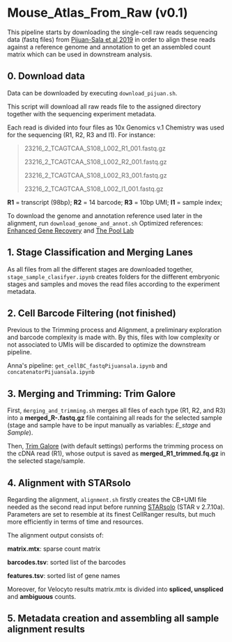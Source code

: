 # Mouse_Atlas_From_Raw (v0.1)
This pipeline starts by downloading the single-cell raw reads sequencing data (fastq files) from [Pijuan-Sala et al 2019](https://www.nature.com/articles/s41586-019-0933-9) in order to align these reads against a reference genome and annotation to get an assembled count matrix which can be used in downstream analysis.

## 0. Download data
Data can be downloaded by executing `download_pijuan.sh`.

This script will download all raw reads file to the assigned directory together with the sequencing experiment metadata.

Each read is divided into four files as 10x Genomics v.1 Chemistry was used for the sequencing (R1, R2, R3 and I1). For instance:

> 23216_2_TCAGTCAA_S108_L002_R1_001.fastq.gz
> 
> 23216_2_TCAGTCAA_S108_L002_R2_001.fastq.gz
> 
> 23216_2_TCAGTCAA_S108_L002_R3_001.fastq.gz
> 
> 23216_2_TCAGTCAA_S108_L002_I1_001.fastq.gz

**R1** = transcript (98bp); 
**R2** = 14 barcode; 
**R3** = 10bp UMI;
**I1** = sample index; 

To download the genome and annotation reference used later in the alignment, run `download_genome_and_annot.sh`
Optimized references: [Enhanced Gene Recovery](https://www.biorxiv.org/content/10.1101/2022.04.26.489449v1.full) and [The Pool Lab](https://www.thepoollab.org/resources)

## 1. Stage Classification and Merging Lanes

As all files from all the different stages are downloaded together, `stage_sample_clasifyer.ipynb` creates folders for the diifferent embryonic stages and samples and moves the read files according to the experiment metadata.

## 2. Cell Barcode Filtering (not finished)

Previous to the Trimming process and Alignment, a preliminary exploration and barcode complexity is made with. By this, files with low complexity or not associated to UMIs will be discarded to optimize the downstream pipeline.

Anna's pipeline: `get_cellBC_fastqPijuansala.ipynb` and `concatenatorPijuansala.ipynb`

## 3. Merging and Trimming: Trim Galore

First, `ḿerging_and_trimming.sh` merges all files of each type (R1, R2, and R3) into a **merged_R-.fastq.gz** file containing all reads for the selected sample (stage and sample have to be input manually as variables: _E_stage_ and _Sample_).

Then, [Trim Galore](https://github.com/FelixKrueger/TrimGalore) (with default settings) performs the trimming process on the cDNA read (R1), whose output is saved as **merged_R1_trimmed.fq.gz** in the selected stage/sample.


## 4. Alignment with STARsolo

Regarding the alignment, `alignment.sh` firstly creates the CB+UMI file needed as the second read input before running [STARsolo](https://github.com/alexdobin/STAR/blob/master/docs/STARsolo.md) (STAR v 2.7.10a). Parameters are set to resemble at its finest CellRanger results, but much more efficiently in terms of time and resources.

The alignment output consists of: 

**matrix.mtx**: sparse count matrix 

**barcodes.tsv**: sorted list of the barcodes

**features.tsv**: sorted list of gene names

Moreover, for Velocyto results matrix.mtx is divided into **spliced, unspliced** and **ambiguous** counts.

## 5. Metadata creation and assembling all sample alignment results


